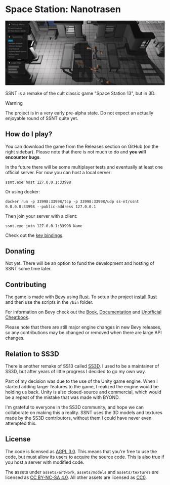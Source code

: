 
# Space Station: Nanotrasen

![A screenshot from the game. It shows a gray room of a space station. A human in a gray jumpsuit is holding a knife. On the floor there are scattered body parts of another human. There are multiple debug UI windows visible.](docs/screenshot.png)

SSNT is a remake of the cult classic game "Space Station 13", but in 3D.

> [!WARNING]
> The project is in a very early pre-alpha state. Do not expect an actually enjoyable round of SSNT quite yet.

## How do I play?

You can download the game from the Releases section on GitHub (on the right sidebar).
Please note that there is not much to do and **you will encounter bugs**.

In the future there will be some multiplayer tests and eventually at least one official server.
For now you can host a local server:

```
ssnt.exe host 127.0.0.1:33998
```

Or using docker:

```
docker run -p 33998:33998/tcp -p 33998:33998/udp ss-nt/ssnt 0.0.0.0:33998 --public-address 127.0.0.1
```

Then join your server with a client:

```
ssnt.exe join 127.0.0.1:33998 Name
```

Check out the [key bindings](docs/Keybindings.md).

## Donating

Not yet. There will be an option to fund the development and hosting of SSNT some time later.

## Contributing

The game is made with [Bevy](https://github.com/bevyengine/bevy) using [Rust](https://www.rust-lang.org/). To setup the project [install Rust](https://www.rust-lang.org/learn/get-started) and then use the scripts in the `/bin` folder.

For information on Bevy check out the [Book](https://bevyengine.org/learn/book/introduction/), [Documentation](https://docs.rs/bevy/latest/bevy/) and [Unofficial Cheatbook](https://bevy-cheatbook.github.io/).

Please note that there are still major engine changes in new Bevy releases, so any contributions may be changed or removed when there are large API changes.

## Relation to SS3D

There is another remake of SS13 called [SS3D](https://github.com/RE-SS3D/SS3D).
I used to be a maintainer of SS3D, but after years of little progress I decided to go my own way.

Part of my decision was due to the use of the Unity game engine. When I started adding larger features to the game, I realized the engine would be holding us back.
Unity is also closed-source and commercial, which would be a repeat of the mistake that was made with BYOND.

I'm grateful to everyone in the SS3D community, and hope we can collaborate on making this a reality.
SSNT uses the 3D models and textures made by the SS3D contributors, without them I could have never even attempted this.

## License

The code is licensed as [AGPL 3.0](https://www.gnu.org/licenses/agpl-3.0.en.html). This means that you're free to use the code, but must allow its users to acquire the source code. This is also true if you host a server with modified code.

The assets under `assets/artwork`, `assets/models` and `assets/textures` are licensed as [CC BY-NC-SA 4.0](https://creativecommons.org/licenses/by-nc-sa/4.0/deed.en). All other assets are licensed as [CC0](https://creativecommons.org/public-domain/cc0/).
